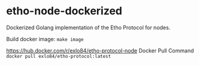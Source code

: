 # etho-node-dockerized
Dockerized Golang implementation of the Etho Protocol for nodes.  

Build docker image:
```make image```


https://hub.docker.com/r/exlo84/etho-protocol-node
Docker Pull Command
```docker pull exlo84/etho-protocol:latest``` 
